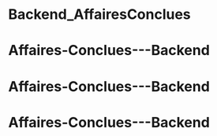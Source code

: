# Backend_AffairesConclues
# Affaires-Conclues---Backend
# Affaires-Conclues---Backend
# Affaires-Conclues---Backend
